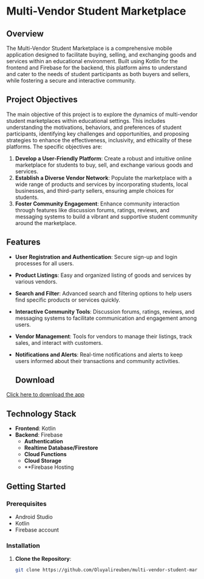 # Multi-Vendor Student Marketplace

## Overview

The Multi-Vendor Student Marketplace is a comprehensive mobile application designed to facilitate buying, selling, and exchanging goods and services within an educational environment. Built using Kotlin for the frontend and Firebase for the backend, this platform aims to understand and cater to the needs of student participants as both buyers and sellers, while fostering a secure and interactive community.

## Project Objectives

The main objective of this project is to explore the dynamics of multi-vendor student marketplaces within educational settings. This includes understanding the motivations, behaviors, and preferences of student participants, identifying key challenges and opportunities, and proposing strategies to enhance the effectiveness, inclusivity, and ethicality of these platforms. The specific objectives are:

1. **Develop a User-Friendly Platform**: Create a robust and intuitive online marketplace for students to buy, sell, and exchange various goods and services.
2. **Establish a Diverse Vendor Network**: Populate the marketplace with a wide range of products and services by incorporating students, local businesses, and third-party sellers, ensuring ample choices for students.
3. **Foster Community Engagement**: Enhance community interaction through features like discussion forums, ratings, reviews, and messaging systems to build a vibrant and supportive student community around the marketplace.
 

## Features

- **User Registration and Authentication**: Secure sign-up and login processes for all users.
- **Product Listings**: Easy and organized listing of goods and services by various vendors.
- **Search and Filter**: Advanced search and filtering options to help users find specific products or services quickly.
- **Interactive Community Tools**: Discussion forums, ratings, reviews, and messaging systems to facilitate communication and engagement among users.
- **Vendor Management**: Tools for vendors to manage their listings, track sales, and interact with customers.
- **Notifications and Alerts**: Real-time notifications and alerts to keep users informed about their transactions and community activities.

  ## Download
[Click here to download the app](https://drive.google.com/file/d/13JG3WbPIneiHvUwxW1q9yEBoOBRJT2Qv/view?usp=sharing)

## Technology Stack

- **Frontend**: Kotlin
- **Backend**: Firebase
  - **Authentication**
  - **Realtime Database/Firestore**
  - **Cloud Functions**
  - **Cloud Storage**
  - **Firebase Hosting

## Getting Started

### Prerequisites

- Android Studio
- Kotlin
- Firebase account

### Installation

1. **Clone the Repository**: 
   ```bash
   git clone https://github.com/Oluyalireuben/multi-vendor-student-marketplace.git
